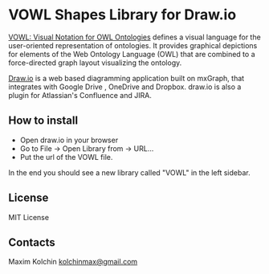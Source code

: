 # VOWL Shapes Library for Draw.io

[VOWL: Visual Notation for OWL Ontologies](http://vowl.visualdataweb.org/v2/) defines a visual language for the user-oriented representation of ontologies. It provides graphical depictions for elements of the Web Ontology Language (OWL) that are combined to a force-directed graph layout visualizing the ontology.

[Draw.io](https://draw.io) is a web based diagramming application built on mxGraph, that integrates with Google Drive , OneDrive and Dropbox. draw.io is also a plugin for Atlassian's Confluence and JIRA.

## How to install

* Open draw.io in your browser
* Go to File -> Open Library from -> URL...
* Put the url of the VOWL file.

In the end you should see a new library called "VOWL" in the left sidebar.

## License

MIT License

## Contacts

Maxim Kolchin kolchinmax@gmail.com
